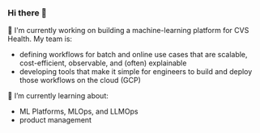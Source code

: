 ### Hi there 👋

<!--
**virenbajaj/virenbajaj** is a ✨ _special_ ✨ repository because its `README.md` (this file) appears on your GitHub profile.

Here are some ideas to get you started:

- 🔭 I’m currently working on ...
- 🌱 I’m currently learning ...
- 👯 I’m looking to collaborate on ...
- 🤔 I’m looking for help with ...
- 💬 Ask me about ...
- 📫 How to reach me: ...
- 😄 Pronouns: ...
- ⚡ Fun fact: ...
-->

🔭  I'm currently working on building a machine-learning platform for CVS Health. 
My team is:
  - defining workflows for batch and online use cases that are scalable, cost-efficient, observable, and (often) explainable
  - developing tools that make it simple for engineers to build and deploy those workflows on the cloud (GCP)

🌱 I’m currently learning about:
  - ML Platforms, MLOps, and LLMOps
  - product management
    

    
